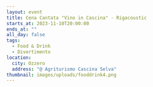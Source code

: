 ```yaml
---
layout: event
title: Cena Cantata "Vino in Cascina" - Rigacoustic
starts_at: 2023-11-10T20:00:00
ends_at: ""
all_day: false
tags:
  - Food & Drink
  - Divertimento
location:
  city: Ozzero
  address: "@ Agriturismo Cascina Selva"
thumbnail: images/uploads/fooddrink4.png
---
```

